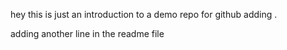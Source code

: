 hey
this is just an introduction to a demo repo for github
adding .

adding another line in the readme file
